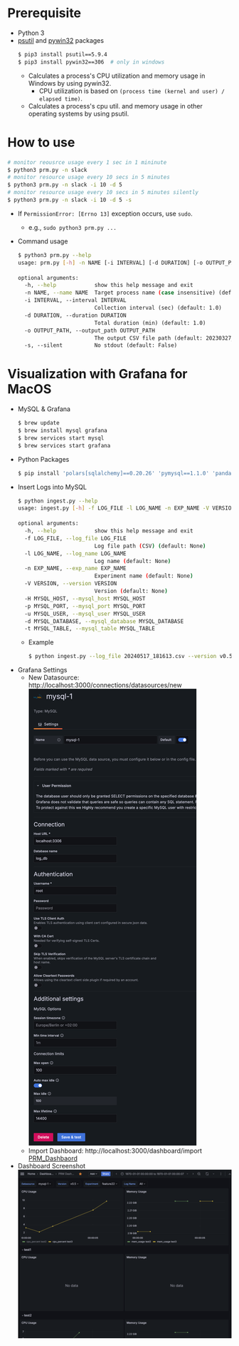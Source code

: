 # Prerequisite
- Python 3
- [psutil](https://psutil.readthedocs.io/en/latest/) and [pywin32](https://github.com/mhammond/pywin32) packages
  ```bash
  $ pip3 install psutil==5.9.4
  $ pip3 install pywin32==306  # only in windows
  ```
  - Calculates a process's CPU utilization and memory usage in Windows by using pywin32.
    - CPU utilization is based on `(process time (kernel and user) / elapsed time)`.
  - Calculates a process's cpu util. and memory usage in other operating systems by using psutil.

<!--  - Calculates a process's cpu utilization in Windows by using [GetProcessTimes](https://learn.microsoft.com/en-us/windows/win32/api/processthreadsapi/nf-processthreadsapi-getprocesstimes)
    - [refer](https://learn.microsoft.com/en-us/answers/questions/1000290/how-is-the-process-cpu-usage-in-task-manager-calcu)
    - But, we can try other APIs (e.g., [Pdh Performance Counter](https://learn.microsoft.com/en-us/answers/questions/69560/msdn-forum-cpu-usage-caculated-by-windows-api-is-n)).-->

# How to use
```bash
# monitor reousrce usage every 1 sec in 1 mininute
$ python3 prm.py -n slack
# monitor resource usage every 10 secs in 5 minutes
$ python3 prm.py -n slack -i 10 -d 5
# monitor resource usage every 10 secs in 5 minutes silently
$ python3 prm.py -n slack -i 10 -d 5 -s
```
- If `PermissionError: [Errno 13]` exception occurs, use `sudo`.
  - e.g., `sudo python3 prm.py ...`

- Command usage
  ```bash
  $ python3 prm.py --help
  usage: prm.py [-h] -n NAME [-i INTERVAL] [-d DURATION] [-o OUTPUT_PATH] [-s]
  
  optional arguments:
    -h, --help            show this help message and exit
    -n NAME, --name NAME  Target process name (case insensitive) (default: None)
    -i INTERVAL, --interval INTERVAL
                          Collection interval (sec) (default: 1.0)
    -d DURATION, --duration DURATION
                          Total duration (min) (default: 1.0)
    -o OUTPUT_PATH, --output_path OUTPUT_PATH
                          The output CSV file path (default: 20230327_012916.csv)
    -s, --silent          No stdout (default: False)
  ```

# Visualization with Grafana for MacOS
- MySQL & Grafana
  ```bash
  $ brew update
  $ brew install mysql grafana
  $ brew services start mysql
  $ brew services start grafana
  ```
- Python Packages
  ```bash
  $ pip install 'polars[sqlalchemy]==0.20.26' 'pymysql==1.1.0' 'pandas>=1.5' 'pyarrow>=8.0.0'
  ```
- Insert Logs into MySQL
  ```bash
  $ python ingest.py --help
  usage: ingest.py [-h] -f LOG_FILE -l LOG_NAME -n EXP_NAME -V VERSION [-H MYSQL_HOST] [-p MYSQL_PORT] [-u MYSQL_USER] [-d MYSQL_DATABASE] [-t MYSQL_TABLE]

  optional arguments:
    -h, --help            show this help message and exit
    -f LOG_FILE, --log_file LOG_FILE
                          Log file path (CSV) (default: None)
    -l LOG_NAME, --log_name LOG_NAME
                          Log name (default: None)
    -n EXP_NAME, --exp_name EXP_NAME
                          Experiment name (default: None)
    -V VERSION, --version VERSION
                          Version (default: None)
    -H MYSQL_HOST, --mysql_host MYSQL_HOST
    -p MYSQL_PORT, --mysql_port MYSQL_PORT
    -u MYSQL_USER, --mysql_user MYSQL_USER
    -d MYSQL_DATABASE, --mysql_database MYSQL_DATABASE
    -t MYSQL_TABLE, --mysql_table MYSQL_TABLE
  ```
  - Example
    ```bash
    $ python ingest.py --log_file 20240517_181613.csv --version v0.5 --exp_name feature22 --log_name test3
    ```
- Grafana Settings
  - New Datasource: http://localhost:3000/connections/datasources/new
    ![plot](./res/mysql-datasource.png)
  - Import Dashboard: http://localhost:3000/dashboard/import
    [PRM_Dashbaord](./res/PRM_Dashboard-1715942560789.json)
- Dashboard Screenshot
  ![plot](./res/dashboard.png)
